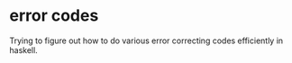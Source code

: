# error codes

Trying to figure out how to do various error correcting codes efficiently in haskell.